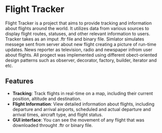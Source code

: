 # Flight Tracker

Flight Tracker is a project that aims to provide tracking and information about flights around the world. It utilizes data from various sources to display flight routes, statuses, and other relevant information to users. Tracker takes as an imput .ftr file and binary file. Simlator simulates messege sent from server about new flight creating a picture of run-time updates. News reporter as television, radio and newspaper infrom user about flights. All progect was implemented using different obect-oriented design patterns such as observer, decorator, factory, builder, iterator and etc.

## Features

- **Tracking**: Track flights in real-time on a map, including their current position, altitude and destination.
- **Flight Information**: View detailed information about flights, including departure and arrival airports, scheduled and actual departure and arrival times, aircraft type, and flight status.
- **GUI interface**: You can see the movement of any flight that was downloaded throught .ftr or binary file.

